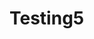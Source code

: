 <!DOCTYPE md>

<html>
<head>
 <title> Website </title>
 <meta charset="utf-8" />
</head>
<body>

<h1>Testing5<h1>


</body>
